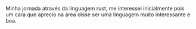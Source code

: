 Minha jornada através da linguagem rust, me interessei inicialmente pois um cara que aprecio na área disse ser uma linguagem muito interessante e boa.
